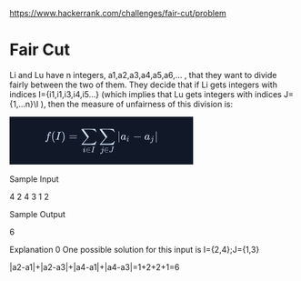 https://www.hackerrank.com/challenges/fair-cut/problem

# Fair Cut

Li and Lu have n integers, a1,a2,a3,a4,a5,a6,... , that they want to divide fairly between the two of them. They decide that if Li gets integers with indices I={i1,i1,i3,i4,i5...} (which implies that Lu gets integers with indices J={1,...n}\I ), then the measure of unfairness of this division is:

![alt text](./formula.PNG "formula")

Sample Input 

4 2
4 3 1 2

Sample Output 

6

Explanation 0
One possible solution for this input is I={2,4};J={1,3}

|a2-a1|+|a2-a3|+|a4-a1|+|a4-a3|=1+2+2+1=6